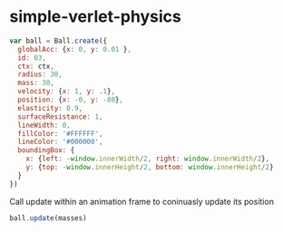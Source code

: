 # simple-verlet-physics

```javascript
var ball = Ball.create({
  globalAcc: {x: 0, y: 0.01 },
  id: 03,
  ctx: ctx,
  radius: 30,
  mass: 30,
  velocity: {x: 1, y: .1},
  position: {x: -0, y: -80},
  elasticity: 0.9,
  surfaceResistance: 1,
  lineWidth: 0,
  fillColor: '#FFFFFF',
  lineColor: '#000000',
  boundingBox: {
    x: {left: -window.innerWidth/2, right: window.innerWidth/2},
    y: {top: -window.innerHeight/2, bottom: window.innerHeight/2}
  }
})
```
Call update within an animation frame to coninuasly update its position

```javascript
ball.update(masses)
```
